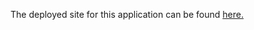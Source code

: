 The deployed site for this application can be found [here.](https://whispering-temple-27630.herokuapp.com)